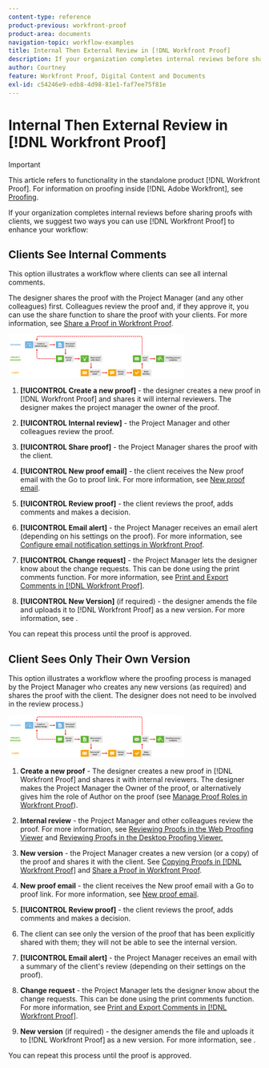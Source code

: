 ```yaml
---
content-type: reference
product-previous: workfront-proof
product-area: documents
navigation-topic: workflow-examples
title: Internal Then External Review in [!DNL Workfront Proof]
description: If your organization completes internal reviews before sharing proofs with clients, we suggest two ways you can use [!DNL Workfront Proof] to enhance your workflow - EDIT ME.
author: Courtney
feature: Workfront Proof, Digital Content and Documents
exl-id: c54246e9-edb8-4d98-81e1-faf7ee75f81e
---
```

# Internal Then External Review in [!DNL Workfront Proof]

>[!IMPORTANT]
>
>This article refers to functionality in the standalone product [!DNL Workfront Proof]. For information on proofing inside [!DNL Adobe Workfront], see [Proofing](../../../review-and-approve-work/proofing/proofing.md).

If your organization completes internal reviews before sharing proofs with clients, we suggest two ways you can use [!DNL Workfront Proof] to enhance your workflow:

## Clients See Internal Comments

This option illustrates a workflow where clients can see all internal comments.

The designer shares the proof with the Project Manager (and any other colleagues) first. Colleagues review the proof and, if they approve it, you can use the share function to share the proof with your clients. For more information, see [Share a Proof in Workfront Proof](../../../workfront-proof/wp-work-proofsfiles/share-proofs-and-files/share-proof.md).

![internal_external_-_option_A.png](assets/internal-external---option-a-350x86.png)

1. **[!UICONTROL Create a new proof]** - the designer creates a new proof in [!DNL Workfront Proof] and shares it will internal reviewers. The designer makes the project manager the owner of the proof.
1. **[!UICONTROL Internal review]** - the Project Manager and other colleagues review the proof.
1. **[!UICONTROL Share proof]** - the Project Manager shares the proof with the client.
1. **[!UICONTROL New proof email]** - the client receives the New proof email with the Go to proof link. For more information, see [New proof email](../../../workfront-proof/wp-emailsntfctns/proof-notifications-and-reminders/new-proof-email.md).

1. **[!UICONTROL Review proof]** - the client reviews the proof, adds comments and makes a decision.
1. **[!UICONTROL Email alert]** - the Project Manager receives an email alert (depending on his settings on the proof). For more information, see [Configure email notification settings in Workfront Proof](../../../workfront-proof/wp-emailsntfctns/email-alerts/config-email-notification-settings-wp.md).

1. **[!UICONTROL Change request]** - the Project Manager lets the designer know about the change requests. This can be done using the print comments function. For more information, see [Print and Export Comments in [!DNL Workfront Proof]](../../../workfront-proof/wp-work-proofsfiles/organize-your-work/print-and-export-comments.md).

1. **[!UICONTROL New Version]** (if required) - the designer amends the file and uploads it to [!DNL Workfront Proof] as a new version. For more information, see .

You can repeat this process until the proof is approved.

## Client Sees Only Their Own Version

This option illustrates a workflow where the proofing process is managed by the Project Manager who creates any new versions (as required) and shares the proof with the client. The designer does not need to be involved in the review process.)

![internal_external_-_option_B.png](assets/internal-external---option-b-350x86.png)

1. **Create a new proof** - The designer creates a new proof in [!DNL Workfront Proof] and shares it with internal reviewers. The designer makes the Project Manager the Owner of the proof, or alternatively gives him the role of Author on the proof (see [Manage Proof Roles in Workfront Proof](../../../workfront-proof/wp-work-proofsfiles/share-proofs-and-files/manage-proof-roles.md)).

1. **Internal review** - the Project Manager and other colleagues review the proof. For more information, see [Reviewing Proofs in the Web Proofing Viewer](https://support.workfront.com/hc/en-us/sections/115000275214-Reviewing-Proofs-in-the-Web-Proofing-Viewer) and [Reviewing Proofs in the Desktop Proofing Viewer.](https://support.workfront.com/hc/en-us/sections/360000686434-Reviewing-Proofs-in-the-Desktop-Proofing-Viewer)

1. **New version** - the Project Manager creates a new version (or a copy) of the proof and shares it with the client. See [Copying Proofs in [!DNL Workfront Proof]](../../../workfront-proof/wp-work-proofsfiles/create-proofs-and-files/copy-proofs.md) and [Share a Proof in Workfront Proof](../../../workfront-proof/wp-work-proofsfiles/share-proofs-and-files/share-proof.md).

1. **New proof email** - the client receives the New proof email with a Go to proof link. For more information, see [New proof email](../../../workfront-proof/wp-emailsntfctns/proof-notifications-and-reminders/new-proof-email.md).

1. **[!UICONTROL Review proof]** - the client reviews the proof, adds comments and makes a decision.
1. The client can see only the version of the proof that has been explicitly shared with them; they will not be able to see the internal version.
1. **[!UICONTROL Email alert]** - the Project Manager receives an email with a summary of the client's review (depending on their settings on the proof).
1. **Change request** - the Project Manager lets the designer know about the change requests. This can be done using the print comments function. For more information, see [Print and Export Comments in [!DNL Workfront Proof]](../../../workfront-proof/wp-work-proofsfiles/organize-your-work/print-and-export-comments.md).

1. **New version** (if required) - the designer amends the file and uploads it to [!DNL Workfront Proof] as a new version. For more information, see .

You can repeat this process until the proof is approved.
